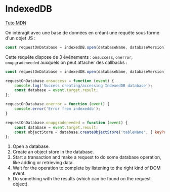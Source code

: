 # IndexedDB

[Tuto MDN](https://developer.mozilla.org/en-US/docs/Web/API/IndexedDB_API/Using_IndexedDB)

On intéragit avec une base de données en créant une requête sous forme d'un objet JS :

```js
const requestOnDatabase = indexedDB.open(databaseName, databaseVersion);
```

Cette requête dispose de 3 événements : `onsuccess`, `onerror`, `onupgradeneeded` auxquels on peut attacher des callbacks :

```js
const requestOnDatabase = indexedDB.open(databaseName, databaseVersion);

requestOnDatabase.onsuccess = function (event) {
    console.log('Success creating/accessing IndexedDB database');
    const database = event.target.result;
};

requestOnDatabase.onerror = function (event) {
    console.error('Error from indexeddb');
}

requestOnDatabase.onupgradeneeded = function (event) {
    const database = event.target.result;
    const objectStore = database.createObjectStore('tableName', { keyPath: 'propertyNameUsedAsId' });
};
```


1. Open a database.
1. Create an object store in the database. 
1. Start a transaction and make a request to do some database operation, like adding or retrieving data.
1. Wait for the operation to complete by listening to the right kind of DOM event.
1. Do something with the results (which can be found on the request object).

